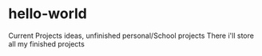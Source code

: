 # hello-world
Current Projects ideas, unfinished personal/School projects
There i'll store all my finished projects

